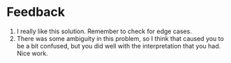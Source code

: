 # Feedback

1. I really like this solution. Remember to check for edge cases.
2. There was some ambiguity in this problem, so I think that caused you to be
a bit confused, but you did well with the interpretation that you had. Nice
work.
